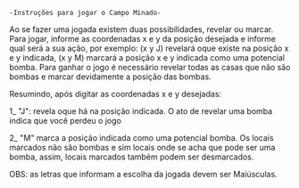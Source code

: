 	-Instruções para jogar o Campo Minado-

  Ao se fazer uma jogada existem duas possibilidades, revelar ou marcar. Para jogar, informe as coordenadas x e y da posição desejada
e informe qual será a sua ação, por exemplo: (x y J) revelará oque existe na posição x e y indicada, (x y M) marcará a posição x e y indicada
como uma potencial bomba. Para ganhar o jogo é necessário revelar todas as casas que não são bombas e marcar devidamente a posição das bombas.

Resumindo, após digitar as coordenadas x e y desejadas:

  1_ "J": revela oque há na posição indicada. O ato de revelar uma bomba indica que você perdeu o jogo
	
  2_ "M" marca a posição indicada como uma potencial bomba. Os locais marcados não são bombas e sim locais onde se acha que pode
		ser uma bomba, assim, locais marcados também podem ser desmarcados.

OBS: as letras que informam a escolha da jogada devem ser Maiúsculas.
			  
	
